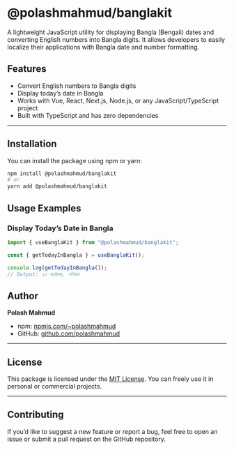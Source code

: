 # @polashmahmud/banglakit

A lightweight JavaScript utility for displaying Bangla (Bengali) dates and converting English numbers into Bangla digits.
It allows developers to easily localize their applications with Bangla date and number formatting.

## Features

- Convert English numbers to Bangla digits
- Display today’s date in Bangla
- Works with Vue, React, Next.js, Node.js, or any JavaScript/TypeScript project
- Built with TypeScript and has zero dependencies

---

## Installation

You can install the package using npm or yarn:

```bash
npm install @polashmahmud/banglakit
# or
yarn add @polashmahmud/banglakit
```

## Usage Examples

### Display Today’s Date in Bangla

```ts
import { useBanglaKit } from "@polashmahmud/banglakit";

const { getTodayInBangla } = useBanglaKit();

console.log(getTodayInBangla());
// Output: ২৫ অক্টোবর, শনিবার
```

## Author

**Polash Mahmud**

- npm: [npmjs.com/~polashmahmud](https://www.npmjs.com/~polashmahmud)
- GitHub: [github.com/polashmahmud](https://github.com/polashmahmud)

---

## License

This package is licensed under the [MIT License](./LICENSE).
You can freely use it in personal or commercial projects.

---

## Contributing

If you’d like to suggest a new feature or report a bug, feel free to open an issue or submit a pull request on the GitHub repository.
